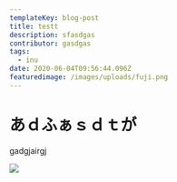 ```yaml
---
templateKey: blog-post
title: testt
description: sfasdgas
contributor: gasdgas
tags:
  - inu
date: 2020-06-04T09:56:44.096Z
featuredimage: /images/uploads/fuji.png
---
```

# あｄふぁｓｄｔが



gadgjairgj

![](/images/uploads/1583577970500.jpg)
